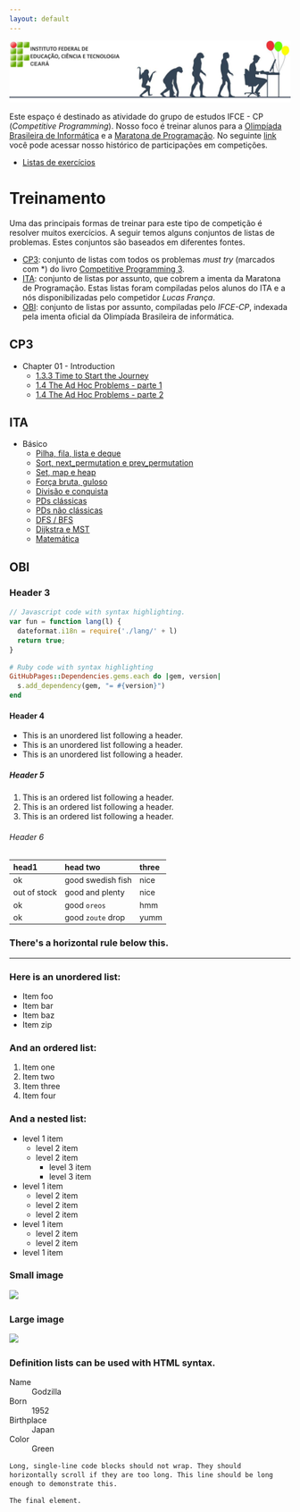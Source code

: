 ```yaml
---
layout: default
---
```


![](images/header.png)

Este espaço é destinado as atividade do grupo de estudos IFCE - CP
(_Competitive Programming_). Nosso foco é treinar alunos para a [Olimpíada
Brasileira de Informática](http://olimpiada.ic.unicamp.br) e a
[Maratona de Programação](http://maratona.ime.usp.br/).
No seguinte [link](historico) você pode acessar nosso histórico de
participações em competições.

- [Listas de exercícios](lista)

# [](#treinamento)Treinamento

Uma das principais formas de treinar para este tipo de competição é resolver
muitos exercícios. A seguir temos alguns conjuntos de listas de problemas.
Estes conjuntos são baseados em diferentes fontes.

- [CP3](#cp3): conjunto de listas com todos os problemas _must try_ (marcados
com *) do livro [Competitive Programming 3](https://cpbook.net/).
- [ITA](#ita): conjunto de listas por assunto, que cobrem
a imenta da Maratona de Programação. Estas listas foram compiladas pelos alunos
do ITA e a nós disponibilizadas pelo competidor *Lucas França*.
- [OBI](#obi): conjunto de listas por assunto, compiladas pelo *IFCE-CP*,
indexada pela imenta oficial da Olimpíada Brasileira de informática.

## [](#cp3)CP3

- Chapter 01 - Introduction
  - [1.3.3 Time to Start the Journey](https://www.codepit.io/#/contest/5a199369514b8c001d7b3197/view)
  - [1.4 The Ad Hoc Problems - parte 1](https://www.codepit.io/#/contest/5a1995c2514b8c001d7b319b/view)
  - [1.4 The Ad Hoc Problems - parte 2](https://www.codepit.io/#/contest/5a1996d30542c1001db27164/view)

## [](#ita)ITA

- Básico
  - [Pilha, fila, lista e deque](https://www.codepit.io/#/contest/59b93dd1b0b8a9001d09dd23/view)
  - [Sort, next_permutation e prev_permutation](https://www.codepit.io/#/contest/59b940860542c1001db241d6/view)
  - [Set, map e heap](https://www.codepit.io/#/contest/59b93f83b21fdb001da6de03/view)
  - [Força bruta, guloso](https://www.codepit.io/#/contest/59b94253b21fdb001da6de04/view)
  - [Divisão e conquista](https://www.codepit.io/#/contest/59b94407b0b8a9001d09dd25/view)
  - [PDs clássicas](https://www.codepit.io/#/contest/59b9448fb21fdb001da6de05/view)
  - [PDs não clássicas](https://www.codepit.io/#/contest/59b952cbb21fdb001da6de07/view)
  - [DFS / BFS](https://www.codepit.io/#/contest/59b95a02b21fdb001da6de0a/view)
  - [Dijkstra e MST](https://www.codepit.io/#/contest/59b95b1cb21fdb001da6de10/view)
  - [Matemática](https://www.codepit.io/#/contest/59b95bbd0542c1001db241dd/view)

## [](#obi)OBI



### [](#header-3)Header 3

```js
// Javascript code with syntax highlighting.
var fun = function lang(l) {
  dateformat.i18n = require('./lang/' + l)
  return true;
}
```

```ruby
# Ruby code with syntax highlighting
GitHubPages::Dependencies.gems.each do |gem, version|
  s.add_dependency(gem, "= #{version}")
end
```

#### [](#header-4)Header 4

*   This is an unordered list following a header.
*   This is an unordered list following a header.
*   This is an unordered list following a header.

##### [](#header-5)Header 5

1.  This is an ordered list following a header.
2.  This is an ordered list following a header.
3.  This is an ordered list following a header.

###### [](#header-6)Header 6

| head1        | head two          | three |
|:-------------|:------------------|:------|
| ok           | good swedish fish | nice  |
| out of stock | good and plenty   | nice  |
| ok           | good `oreos`      | hmm   |
| ok           | good `zoute` drop | yumm  |

### There's a horizontal rule below this.

* * *

### Here is an unordered list:

*   Item foo
*   Item bar
*   Item baz
*   Item zip

### And an ordered list:

1.  Item one
1.  Item two
1.  Item three
1.  Item four

### And a nested list:

- level 1 item
  - level 2 item
  - level 2 item
    - level 3 item
    - level 3 item
- level 1 item
  - level 2 item
  - level 2 item
  - level 2 item
- level 1 item
  - level 2 item
  - level 2 item
- level 1 item

### Small image

![](https://assets-cdn.github.com/images/icons/emoji/octocat.png)

### Large image

![](https://guides.github.com/activities/hello-world/branching.png)


### Definition lists can be used with HTML syntax.

<dl>
<dt>Name</dt>
<dd>Godzilla</dd>
<dt>Born</dt>
<dd>1952</dd>
<dt>Birthplace</dt>
<dd>Japan</dd>
<dt>Color</dt>
<dd>Green</dd>
</dl>

```
Long, single-line code blocks should not wrap. They should horizontally scroll if they are too long. This line should be long enough to demonstrate this.
```

```
The final element.
```

